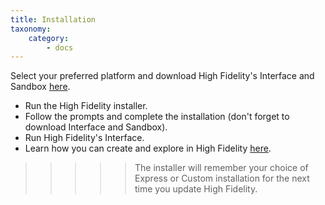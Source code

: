 ```yaml
---
title: Installation
taxonomy:
    category:
        - docs
---
```


Select your preferred platform and download High Fidelity's Interface and Sandbox [here](https://highfidelity.com/download). 


* Run the High Fidelity installer.
* Follow the prompts and complete the installation (don't forget to download Interface and Sandbox).
* Run High Fidelity's Interface. 
* Learn how you can create and explore in High Fidelity [here](../../../create-and-explore). 




> > > > > The installer will remember your choice of Express or Custom installation for the next time you update High Fidelity. 